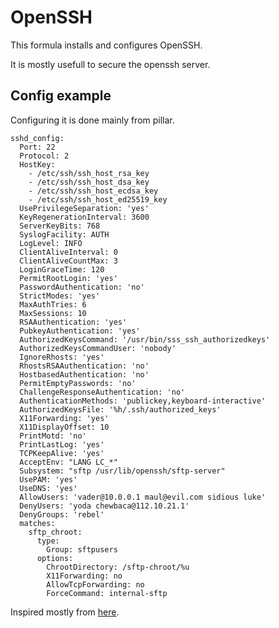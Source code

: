 OpenSSH
=======

This formula installs and configures OpenSSH.

It is mostly usefull to secure the openssh server.

Config example
--------------

Configuring it is done mainly from pillar.

```
sshd_config:
  Port: 22
  Protocol: 2
  HostKey:
    - /etc/ssh/ssh_host_rsa_key
    - /etc/ssh/ssh_host_dsa_key
    - /etc/ssh/ssh_host_ecdsa_key
    - /etc/ssh/ssh_host_ed25519_key
  UsePrivilegeSeparation: 'yes'
  KeyRegenerationInterval: 3600
  ServerKeyBits: 768
  SyslogFacility: AUTH
  LogLevel: INFO
  ClientAliveInterval: 0
  ClientAliveCountMax: 3
  LoginGraceTime: 120
  PermitRootLogin: 'yes'
  PasswordAuthentication: 'no'
  StrictModes: 'yes'
  MaxAuthTries: 6
  MaxSessions: 10
  RSAAuthentication: 'yes'
  PubkeyAuthentication: 'yes'
  AuthorizedKeysCommand: '/usr/bin/sss_ssh_authorizedkeys'
  AuthorizedKeysCommandUser: 'nobody'
  IgnoreRhosts: 'yes'
  RhostsRSAAuthentication: 'no'
  HostbasedAuthentication: 'no'
  PermitEmptyPasswords: 'no'
  ChallengeResponseAuthentication: 'no'
  AuthenticationMethods: 'publickey,keyboard-interactive'
  AuthorizedKeysFile: '%h/.ssh/authorized_keys'
  X11Forwarding: 'yes'
  X11DisplayOffset: 10
  PrintMotd: 'no'
  PrintLastLog: 'yes'
  TCPKeepAlive: 'yes'
  AcceptEnv: "LANG LC_*"
  Subsystem: "sftp /usr/lib/openssh/sftp-server"
  UsePAM: 'yes'
  UseDNS: 'yes'
  AllowUsers: 'vader@10.0.0.1 maul@evil.com sidious luke'
  DenyUsers: 'yoda chewbaca@112.10.21.1'
  DenyGroups: 'rebel'
  matches:
    sftp_chroot:
      type:
        Group: sftpusers
      options:
        ChrootDirectory: /sftp-chroot/%u
        X11Forwarding: no
        AllowTcpForwarding: no
        ForceCommand: internal-sftp
```


Inspired mostly from [here](https://github.com/saltstack-formulas/openssh-formula).
